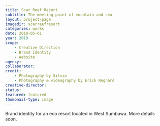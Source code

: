 ```yaml
---
title: Scar Reef Resort
subtitle: The meeting point of mountain and sea
layout: project-page
imagedir: scarreefresort
categories: works
date: 2018-05-01
year: 2019
scope: 
    - Creative Direction
    - Brand Identity
    - Website
agency:
collaborator: 
credit:
    - Photography by Silvio
    - Photography & videography by Erick Regnard
creative-director:
status:
featured: featured
thumbnail-type: image
---
```


Brand identity for an eco resort located in West Sumbawa. More details soon.